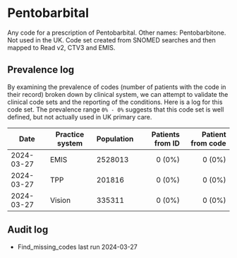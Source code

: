 # Pentobarbital

Any code for a prescription of Pentobarbital. Other names: Pentobarbitone. Not used in the UK. Code set created from SNOMED searches and then mapped to Read v2, CTV3 and EMIS.

## Prevalence log

By examining the prevalence of codes (number of patients with the code in their record) broken down by clinical system, we can attempt to validate the clinical code sets and the reporting of the conditions. Here is a log for this code set. The prevalence range `0% - 0%` suggests that this code set is well defined, but not actually used in UK primary care.

| Date       | Practice system | Population | Patients from ID | Patient from code |
| ---------- | --------------- | ---------- | ---------------: | ----------------: |
| 2024-03-27 | EMIS            | 2528013    |           0 (0%) |            0 (0%) |
| 2024-03-27 | TPP             | 201816     |           0 (0%) |            0 (0%) |
| 2024-03-27 | Vision          | 335311     |           0 (0%) |            0 (0%) |

## Audit log

- Find_missing_codes last run 2024-03-27
